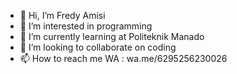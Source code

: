 - 👋 Hi, I’m Fredy Amisi
- 👀 I’m interested in programming
- 🌱 I’m currently learning at Politeknik Manado
- 💞️ I’m looking to collaborate on coding
- 📫 How to reach me 
   WA : wa.me/6295256230026
   
